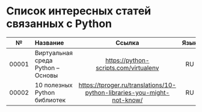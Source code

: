 # Список интересных статей связанных с Python

|  №  | Название | Ссылка | Язык |
|:---:|:---------|:------:|:----:|
|00001| Виртуальная среда Python – Основы | https://python-scripts.com/virtualenv | RU|
|00002| 10 полезных Python библиотек| https://tproger.ru/translations/10-python-libraries-you-might-not-know/ | RU|
